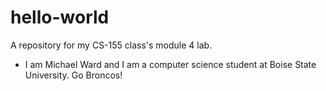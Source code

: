 # hello-world
A repository for my CS-155 class's module 4 lab.

- I am Michael Ward and I am a computer science student at Boise State University. Go Broncos!
